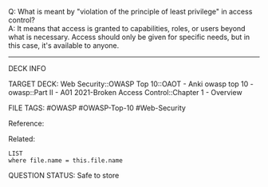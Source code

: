 Q: What is meant by "violation of the principle of least privilege" in access control?  
A: It means that access is granted to capabilities, roles, or users beyond what is necessary. Access should only be given for specific needs, but in this case, it's available to anyone.
<!--ID: 1697070664400-->

---

DECK INFO

TARGET DECK: Web Security::OWASP Top 10::OAOT - Anki owasp top 10 - owasp::Part II - A01 2021-Broken Access Control::Chapter 1 - Overview

FILE TAGS: #OWASP #OWASP-Top-10 #Web-Security

Reference:

Related:

```dataview
LIST
where file.name = this.file.name
```

QUESTION STATUS: Safe to store